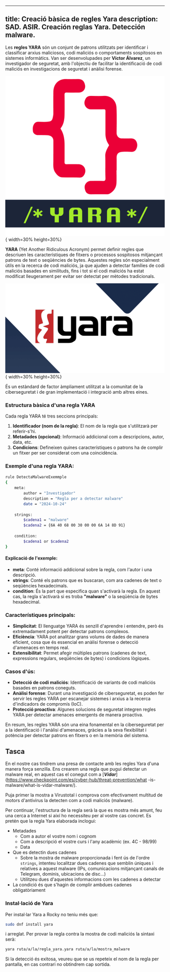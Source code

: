 ---
title: Creació bàsica de regles Yara
description: SAD. ASIR. Creación reglas Yara. Detección malware.
----

Les **regles YARA** són un conjunt de patrons utilitzats per identificar i classificar arxius maliciosos, codi maliciós o comportaments sospitosos en sistemes informàtics. Van ser desenvolupades per **Víctor Álvarez**, un investigador de seguretat, amb l'objectiu de facilitar la identificació de codi maliciós en investigacions de seguretat i anàlisi forense.

![](img/yara2.png){ width=30% height=30%}

**YARA** (Yet Another Ridiculous Acronym) permet definir regles que descriuen les característiques de fitxers o processos sospitosos mitjançant patrons de text o seqüències de bytes. Aquestes regles són especialment útils en la recerca de codi maliciós, ja que ajuden a detectar famílies de codi maliciós basades en similituds, fins i tot si el codi maliciós ha estat modificat lleugerament per evitar ser detectat per mètodes tradicionals.

![](img/yara1.webp){ width=30% height=30%}

És un estàndard de factor àmpliament utilitzat a la comunitat de la ciberseguretat i de gran implementació i integració amb altres eines.

### Estructura bàsica d'una regla YARA
Cada regla YARA té tres seccions principals:

1. **Identificador (nom de la regla)**: El nom de la regla que s'utilitzarà per referir-s'hi.
2. **Metadades (opcional)**: Informació addicional com a descripcions, autor, data, etc.
3. **Condicions**: Defineixen quines característiques o patrons ha de complir un fitxer per ser considerat com una coincidència.

### Exemple d'una regla YARA:

```bash
rule DetectaMalwareExemmple
{
    meta:
        author = "Investigador"
        description = "Regla per a detectar malware"
        date = "2024-10-24"

    strings:
        $cadena1 = "malware"
        $cadena2 = {6A 40 68 00 30 00 00 6A 14 8D 91}

    condition:
        $cadena1 or $cadena2
}
```

#### Explicació de l'exemple:
- **meta**: Conté informació addicional sobre la regla, com l'autor i una descripció.
- **strings**: Conté els patrons que es buscaran, com ara cadenes de text o seqüències hexadecimals.
- **condition**: És la part que especifica quan s'activarà la regla. En aquest cas, la regla s'activarà si es troba **"malware"** o la seqüència de bytes hexadecimal.

### Característiques principals:
- **Simplicitat**: El llenguatge YARA és senzill d'aprendre i entendre, però és extremadament potent per detectar patrons complexos.
- **Eficiència**: YARA pot analitzar grans volums de dades de manera eficient, cosa que és essencial en anàlisi forense o detecció d'amenaces en temps real.
- **Extensibilitat**: Permet afegir múltiples patrons (cadenes de text, expressions regulars, seqüències de bytes) i condicions lògiques.

### Casos d'ús:
- **Detecció de codi maliciós**: Identificació de variants de codi maliciós basades en patrons coneguts.
- **Anàlisi forense**: Durant una investigació de ciberseguretat, es poden fer servir les regles YARA per escanejar sistemes i arxius a la recerca d'indicadors de compromís (IoC).
- **Protecció proactiva**: Algunes solucions de seguretat integren regles YARA per detectar amenaces emergents de manera proactiva.

En resum, les regles YARA són una eina fonamental en la ciberseguretat per a la identificació i l'anàlisi d'amenaces, gràcies a la seva flexibilitat i potència per detectar patrons en fitxers o en la memòria del sistema.

## Tasca

En el nostre cas tindrem una presa de contacte amb les regles Yara d'una manera força senzilla. Ens crearem una regla que pugui detectar un malware real, en aquest cas el conegut com a [***Vidar***](https://www.checkpoint.com/es/cyber-hub/threat-prevention/what -is-malware/what-is-vidar-malware/).

Puja primer la mostra a Virustotal i comprova com efectivament multitud de motors d'antivirus la detecten com a codi maliciós (malware).

Per continuar, l'estructura de la regla serà la que es mostra més amunt, feu una cerca a Internet si així ho necessiteu per al vostre cas concret. Es pretén que la regla Yara elaborada inclogui:

+ Metadades
   + Com a autor el vostre nom i cognom
   + Com a descripció el vostre curs i l'any acadèmic (ex. 4C - 98/99)
   + Data
+ Que es detectin dues cadenes
   + Sobre la mostra de malware proporcionada i fent ús de l'ordre `strings`, intenteu localitzar dues cadenes que semblin úniques i relatives a aquest malware (IPs, comunicacions mitjançant canals de Telegram, dominis, ubicacions de disc...)
   + Utilitzeu dues d'aquestes informacions com les cadenes a detectar
+ La condició és que s'hagin de complir ambdues cadenes obligatòriament

### Instal·lació de Yara

Per instal·lar Yara a Rocky no teniu més que:

```bash
sudo dnf install yara
```

i arreglat. Per provar la regla contra la mostra de codi maliciós la sintaxi serà:

```bash
yara ruta/a/la/regla_yara.yara ruta/a/la/mostra_malware
```
Si la detecció és exitosa, veureu que se us repeteix el nom de la regla per pantalla, en cas contrari no obtindrem cap sortida.